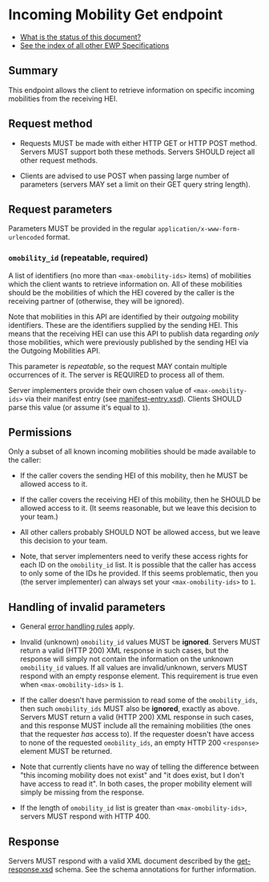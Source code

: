 Incoming Mobility Get endpoint
==============================

* [What is the status of this document?][statuses]
* [See the index of all other EWP Specifications][develhub]


Summary
-------

This endpoint allows the client to retrieve information on specific incoming
mobilities from the receiving HEI.


Request method
--------------

 * Requests MUST be made with either HTTP GET or HTTP POST method. Servers MUST
   support both these methods. Servers SHOULD reject all other request methods.

 * Clients are advised to use POST when passing large number of parameters
   (servers MAY set a limit on their GET query string length).


Request parameters
------------------

Parameters MUST be provided in the regular `application/x-www-form-urlencoded`
format.


### `omobility_id` (repeatable, required)

A list of identifiers (no more than `<max-omobility-ids>` items) of mobilities
which the client wants to retrieve information on. All of these mobilities
should be the mobilities of which the HEI covered by the caller
is the receiving partner of (otherwise, they will be ignored).

Note that mobilities in this API are identified by their *outgoing* mobility
identifiers. These are the identifiers supplied by the sending HEI. This means
that the receiving HEI can use this API to publish data regarding *only* those
mobilities, which were previously published by the sending HEI via the Outgoing
Mobilities API.

This parameter is *repeatable*, so the request MAY contain multiple occurrences
of it. The server is REQUIRED to process all of them.

Server implementers provide their own chosen value of `<max-omobility-ids>` via
their manifest entry (see [manifest-entry.xsd](../manifest-entry.xsd)). Clients
SHOULD parse this value (or assume it's equal to `1`).


Permissions
-----------

Only a subset of all known incoming mobilities should be made available to the
caller:

 * If the caller covers the sending HEI of this mobility, then he MUST be
   allowed access to it.

 * If the caller covers the receiving HEI of this mobility, then he SHOULD be
   allowed access to it. (It seems reasonable, but we leave this decision
   to your team.)

 * All other callers probably SHOULD NOT be allowed access, but we leave this
   decision to your team.

 * Note, that server implementers need to verify these access rights for each
   ID on the `omobility_id` list. It is possible that the caller has access to
   only some of the IDs he provided. If this seems problematic, then you (the
   server implementer) can always set your `<max-omobility-ids>` to `1`.


Handling of invalid parameters
------------------------------

 * General [error handling rules][error-handling] apply.

 * Invalid (unknown) `omobility_id` values MUST be **ignored**. Servers MUST
   return a valid (HTTP 200) XML response in such cases, but the response will
   simply not contain the information on the unknown `omobility_id` values. If
   all values are invalid/unknown, servers MUST respond with an empty
   response element. This requirement is true even when `<max-omobility-ids>`
   is `1`.

 * If the caller doesn't have permission to read some of the `omobility_ids`,
   then such `omobility_ids` MUST also be **ignored**, exactly as above. Servers
   MUST return a valid (HTTP 200) XML response in such cases, and this response
   MUST include all the remaining mobilities (the ones that the requester *has*
   access to). If the requester doesn't have access to none of the requested
   `omobility_ids`, an empty HTTP 200 `<response>` element MUST be returned.

 * Note that currently clients have no way of telling the difference between
   "this incoming mobility does not exist" and "it does exist, but I don't have
   access to read it". In both cases, the proper mobility element will simply
   be missing from the response.

 * If the length of `omobility_id` list is greater than `<max-omobility-ids>`,
   servers MUST respond with HTTP 400.


Response
--------

Servers MUST respond with a valid XML document described by the
[get-response.xsd](get-response.xsd) schema. See the schema annotations for
further information.


[develhub]: https://developers.erasmuswithoutpaper.eu/
[statuses]: https://github.com/erasmus-without-paper/ewp-specs-management#statuses
[echo]: https://github.com/erasmus-without-paper/ewp-specs-api-echo
[error-handling]: https://github.com/erasmus-without-paper/ewp-specs-architecture#error-handling
